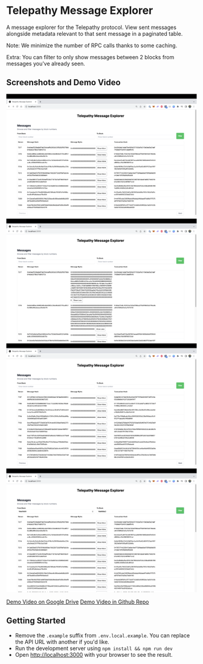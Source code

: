 # Telepathy Message Explorer

A message explorer for the Telepathy protocol. View sent messages alongside metadata relevant to that sent message in a paginated table.

Note: We minimize the number of RPC calls thanks to some caching.

Extra: You can filter to only show messages between 2 blocks from messages you've already seen.

## Screenshots and Demo Video

![Still 1](./1.png)
![Still 2](./2.png)
![Still 3](./3.png)
![Still 4](./4.png)

[Demo Video on Google Drive](https://drive.google.com/file/d/1O-yXa0cjsPKOEHyEtOJmxyNt6yB5z2Wa/view?usp=sharing)
[Demo Video in Github Repo](./telepathy_demo.mov)

## Getting Started

- Remove the `.example` suffix from `.env.local.example`. You can replace the API URL with another if you'd like.
- Run the development server using `npm install && npm run dev`
- Open [http://localhost:3000](http://localhost:3000) with your browser to see the result.
